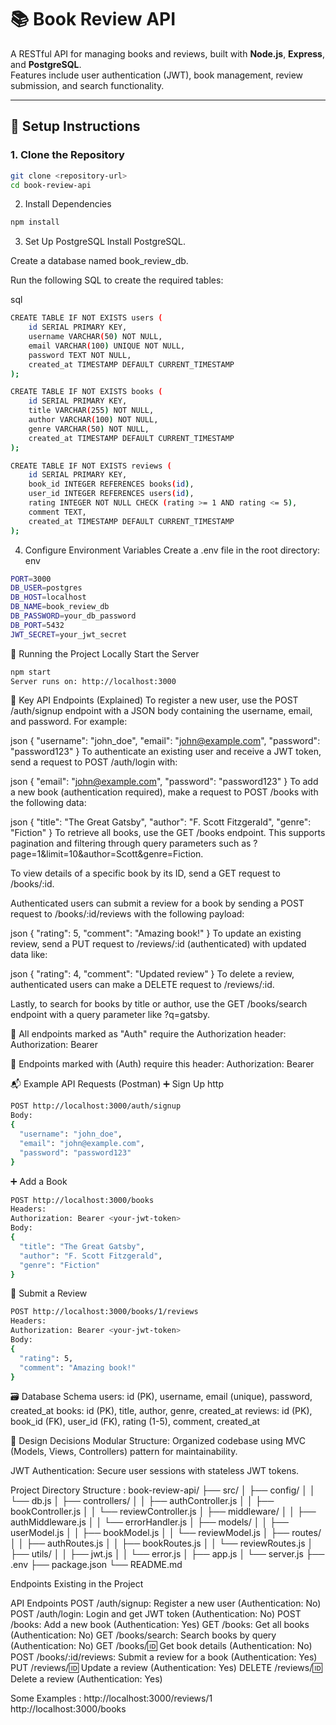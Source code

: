 # 📚 Book Review API

A RESTful API for managing books and reviews, built with **Node.js**, **Express**, and **PostgreSQL**.  
Features include user authentication (JWT), book management, review submission, and search functionality.

---

## 🚀 Setup Instructions

### 1. Clone the Repository

```bash
git clone <repository-url>
cd book-review-api
```

2. Install Dependencies

``` bash
npm install

```

3. Set Up PostgreSQL
Install PostgreSQL.

Create a database named book_review_db.

Run the following SQL to create the required tables:

sql
```bash
CREATE TABLE IF NOT EXISTS users (
    id SERIAL PRIMARY KEY,
    username VARCHAR(50) NOT NULL,
    email VARCHAR(100) UNIQUE NOT NULL,
    password TEXT NOT NULL,
    created_at TIMESTAMP DEFAULT CURRENT_TIMESTAMP
);

CREATE TABLE IF NOT EXISTS books (
    id SERIAL PRIMARY KEY,
    title VARCHAR(255) NOT NULL,
    author VARCHAR(100) NOT NULL,
    genre VARCHAR(50) NOT NULL,
    created_at TIMESTAMP DEFAULT CURRENT_TIMESTAMP
);

CREATE TABLE IF NOT EXISTS reviews (
    id SERIAL PRIMARY KEY,
    book_id INTEGER REFERENCES books(id),
    user_id INTEGER REFERENCES users(id),
    rating INTEGER NOT NULL CHECK (rating >= 1 AND rating <= 5),
    comment TEXT,
    created_at TIMESTAMP DEFAULT CURRENT_TIMESTAMP
);
```
4. Configure Environment Variables
Create a .env file in the root directory:
env
```bash
PORT=3000
DB_USER=postgres
DB_HOST=localhost
DB_NAME=book_review_db
DB_PASSWORD=your_db_password
DB_PORT=5432
JWT_SECRET=your_jwt_secret
```

🧪 Running the Project Locally
Start the Server
```bash
npm start
Server runs on: http://localhost:3000
```
📡 Key API Endpoints (Explained)
To register a new user, use the POST /auth/signup endpoint with a JSON body containing the username, email, and password. For example:

json
{ "username": "john_doe", "email": "john@example.com", "password": "password123" }
To authenticate an existing user and receive a JWT token, send a request to POST /auth/login with:

json
{ "email": "john@example.com", "password": "password123" }
To add a new book (authentication required), make a request to POST /books with the following data:

json
{ "title": "The Great Gatsby", "author": "F. Scott Fitzgerald", "genre": "Fiction" }
To retrieve all books, use the GET /books endpoint. This supports pagination and filtering through query parameters such as ?page=1&limit=10&author=Scott&genre=Fiction.

To view details of a specific book by its ID, send a GET request to /books/:id.

Authenticated users can submit a review for a book by sending a POST request to /books/:id/reviews with the following payload:

json
{ "rating": 5, "comment": "Amazing book!" }
To update an existing review, send a PUT request to /reviews/:id (authenticated) with updated data like:

json
{ "rating": 4, "comment": "Updated review" }
To delete a review, authenticated users can make a DELETE request to /reviews/:id.

Lastly, to search for books by title or author, use the GET /books/search endpoint with a query parameter like ?q=gatsby.

🔐 All endpoints marked as "Auth" require the Authorization header:
Authorization: Bearer <your-jwt-token>

🔐 Endpoints marked with (Auth) require this header:
Authorization: Bearer <your-jwt-token>


📬 Example API Requests (Postman)
➕ Sign Up
http
```bash
POST http://localhost:3000/auth/signup
Body:
{
  "username": "john_doe",
  "email": "john@example.com",
  "password": "password123"
}
```
➕ Add a Book
```bash
POST http://localhost:3000/books
Headers:
Authorization: Bearer <your-jwt-token>
Body:
{
  "title": "The Great Gatsby",
  "author": "F. Scott Fitzgerald",
  "genre": "Fiction"
}
```
💬 Submit a Review
```bash
POST http://localhost:3000/books/1/reviews
Headers:
Authorization: Bearer <your-jwt-token>
Body:
{
  "rating": 5,
  "comment": "Amazing book!"
}

```

🗃️ Database Schema
users: id (PK), username, email (unique), password, created_at
books: id (PK), title, author, genre, created_at
reviews: id (PK), book_id (FK), user_id (FK), rating (1-5), comment, created_at

🧠 Design Decisions
Modular Structure: Organized codebase using MVC (Models, Views, Controllers) pattern for maintainability.

JWT Authentication: Secure user sessions with stateless JWT tokens.

Project Directory Structure :
book-review-api/
├── src/
│   ├── config/
│   │   └── db.js
│   ├── controllers/
│   │   ├── authController.js
│   │   ├── bookController.js
│   │   └── reviewController.js
│   ├── middleware/
│   │   ├── authMiddleware.js
│   │   └── errorHandler.js
│   ├── models/
│   │   ├── userModel.js
│   │   ├── bookModel.js
│   │   └── reviewModel.js
│   ├── routes/
│   │   ├── authRoutes.js
│   │   ├── bookRoutes.js
│   │   └── reviewRoutes.js
│   ├── utils/
│   │   ├── jwt.js
│   │   └── error.js
│   ├── app.js
│   └── server.js
├── .env
├── package.json
└── README.md



Endpoints Existing in the Project 

API Endpoints
POST /auth/signup: Register a new user (Authentication: No)
POST /auth/login: Login and get JWT token (Authentication: No)
POST /books: Add a new book (Authentication: Yes)
GET /books: Get all books (Authentication: No)
GET /books/search: Search books by query (Authentication: No)
GET /books/:id: Get book details (Authentication: No)
POST /books/:id/reviews: Submit a review for a book (Authentication: Yes)
PUT /reviews/:id: Update a review (Authentication: Yes)
DELETE /reviews/:id: Delete a review (Authentication: Yes)

Some Examples : http://localhost:3000/reviews/1
http://localhost:3000/books
